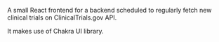 A small React frontend for a backend scheduled to regularly fetch new clinical trials on ClinicalTrials.gov API.

It makes use of Chakra UI library.
